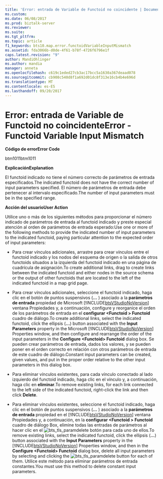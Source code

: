 ```yaml
---
title: 'Error: entrada de Variable de Functoid no coincidente | Documentos de Microsoft'
ms.custom: 
ms.date: 06/08/2017
ms.prod: biztalk-server
ms.reviewer: 
ms.suite: 
ms.tgt_pltfrm: 
ms.topic: article
f1_keywords: bts10.map.error.functoidVariableInputMismatch
ms.assetid: fda3066b-d0de-4f61-b78f-4726f6796e1f
caps.latest.revision: "9"
author: MandiOhlinger
ms.author: mandia
manager: anneta
ms.openlocfilehash: c619c1eded27cb3ac17bcc5a1630a367deaad078
ms.sourcegitcommit: cb908c540d8f1a692d01dc8f313e16cb4b4e696d
ms.translationtype: MT
ms.contentlocale: es-ES
ms.lasthandoff: 09/20/2017
---
```

# <a name="error---functoid-variable-input-mismatch"></a><span data-ttu-id="0deca-102">Error: entrada de Variable de Functoid no coincidente</span><span class="sxs-lookup"><span data-stu-id="0deca-102">Error - Functoid Variable Input Mismatch</span></span>
<span data-ttu-id="0deca-103">**Código de error**</span><span class="sxs-lookup"><span data-stu-id="0deca-103">**Error Code**</span></span>  
  
 <span data-ttu-id="0deca-104">btm1011</span><span class="sxs-lookup"><span data-stu-id="0deca-104">btm1011</span></span>  
  
 <span data-ttu-id="0deca-105">**Explicación**</span><span class="sxs-lookup"><span data-stu-id="0deca-105">**Explanation**</span></span>  
  
 <span data-ttu-id="0deca-106">El functoid indicado no tiene el número correcto de parámetros de entrada especificados.</span><span class="sxs-lookup"><span data-stu-id="0deca-106">The indicated functoid does not have the correct number of input parameters specified.</span></span> <span data-ttu-id="0deca-107">El número de parámetros de entrada debe pertenecer al intervalo especificado.</span><span class="sxs-lookup"><span data-stu-id="0deca-107">The number of input parameters must be in the specified range.</span></span>  
  
 <span data-ttu-id="0deca-108">**Acción del usuario**</span><span class="sxs-lookup"><span data-stu-id="0deca-108">**User Action**</span></span>  
  
 <span data-ttu-id="0deca-109">Utilice uno o más de los siguientes métodos para proporcionar el número indicado de parámetros de entrada al functoid indicado y preste especial atención al orden de parámetros de entrada esperado:</span><span class="sxs-lookup"><span data-stu-id="0deca-109">Use one or more of the following methods to provide the indicated number of input parameters to the indicated functoid, paying particular attention to the expected order of input parameters:</span></span>  
  
-   <span data-ttu-id="0deca-110">Para crear vínculos adicionales, arrastre para crear vínculos entre el functoid indicado y los nodos del esquema de origen o la salida de otros functoids situados a la izquierda del functoid indicado en una página de cuadrícula de asignación.</span><span class="sxs-lookup"><span data-stu-id="0deca-110">To create additional links, drag to create links between the indicated functoid and either nodes in the source schema or the output of other functoids that are located to the left of the indicated functoid in a map grid page.</span></span>  
  
-   <span data-ttu-id="0deca-111">Para crear vínculos adicionales, seleccione el functoid indicado, haga clic en el botón de puntos suspensivos (**...** ) asociado a la **parámetros de entrada** propiedad de Microsoft [!INCLUDE[btsVStudioNoVersion](../includes/btsvstudionoversion-md.md)] ventana Propiedades y, a continuación, configure y reorganice el orden de los parámetros de entrada en el **configurar \<Functoid > Functoid** cuadro de diálogo.</span><span class="sxs-lookup"><span data-stu-id="0deca-111">To create additional links, select the indicated functoid, click the ellipsis (**...**) button associated with the **Input Parameters** property in the Microsoft [!INCLUDE[btsVStudioNoVersion](../includes/btsvstudionoversion-md.md)] Properties window, and then configure and rearrange the order of the input parameters in the **Configure \<Functoid> Functoid** dialog box.</span></span> <span data-ttu-id="0deca-112">Se pueden crear parámetros de entrada, dados los valores, y se pueden poner en el orden correcto en relación con otros parámetros de entrada de este cuadro de diálogo.</span><span class="sxs-lookup"><span data-stu-id="0deca-112">Constant input parameters can be created, given values, and put in the proper order relative to the other input parameters in this dialog box.</span></span>  
  
-   <span data-ttu-id="0deca-113">Para eliminar vínculos existentes, para cada vínculo conectado al lado izquierdo del functoid indicado, haga clic en el vínculo y, a continuación, haga clic en **eliminar**.</span><span class="sxs-lookup"><span data-stu-id="0deca-113">To remove existing links, for each link connected to the left side of the indicated functoid, right-click the link and then click **Delete**.</span></span>  
  
-   <span data-ttu-id="0deca-114">Para eliminar vínculos existentes, seleccione el functoid indicado, haga clic en el botón de puntos suspensivos (**...** ) asociado a la **parámetros de entrada** propiedad en el [!INCLUDE[btsVStudioNoVersion](../includes/btsvstudionoversion-md.md)] ventana Propiedades y, a continuación, en la **configurar \<Functoid > Functoid** cuadro de diálogo Box, elimine todas las entradas de parámetros al hacer clic en el ![](../core/media/bts-tls-paramdelete.gif "bts_tls_paramdelete") botón para cada uno de ellos.</span><span class="sxs-lookup"><span data-stu-id="0deca-114">To remove existing links, select the indicated functoid, click the ellipsis (**...**) button associated with the **Input Parameters** property in the [!INCLUDE[btsVStudioNoVersion](../includes/btsvstudionoversion-md.md)] Properties window, and then in the **Configure \<Functoid> Functoid** dialog box, delete all input parameters by selecting and clicking the ![](../core/media/bts-tls-paramdelete.gif "bts_tls_paramdelete") button for each of them.</span></span> <span data-ttu-id="0deca-115">Utilice este método para eliminar parámetros de entrada constantes.</span><span class="sxs-lookup"><span data-stu-id="0deca-115">You must use this method to delete constant input parameters.</span></span>